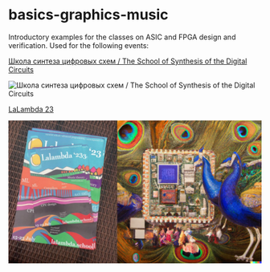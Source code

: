 # basics-graphics-music

Introductory examples for the classes on ASIC and FPGA design and verification. Used for the following events:

[Школа синтеза цифровых схем / The School of Synthesis of the Digital Circuits](https://engineer.yadro.com/chip-design-school)

![Школа синтеза цифровых схем / The School of Synthesis of the Digital Circuits](https://github.com/yuri-panchul/basics-graphics-music/blob/main/misc/synthesis_school.png)

[LaLambda 23](https://lalambda.school)

![LaLambda 23 Ad](https://github.com/yuri-panchul/2023-lalambda-asic-fpga/blob/main/misc/lalambda_23_asic_fpga_ad_2.jpg)
